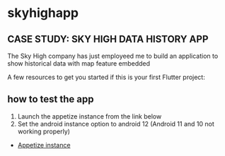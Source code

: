 # skyhighapp



## CASE STUDY: SKY HIGH DATA HISTORY APP

The Sky High company has just employeed me to build an application to show historical data
with map feature embedded

A few resources to get you started if this is your first Flutter project:


## how to test the app
1. Launch the appetize instance from the link below
2. Set the android instance option to android 12 (Android 11 and 10 not working properly)

- [Appetize instance](https://appetize.io/app/46q7kd5zq3kvoz3ivssyody4oq?debug=true&device=pixel4&osVersion=11.0&scale=75)


